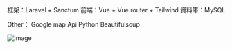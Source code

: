 框架：Laravel + Sanctum 
前端：Vue + Vue router + Tailwind
資料庫：MySQL

Other：
Google map Api
Python Beautifulsoup

![image](https://user-images.githubusercontent.com/71909860/153878826-b4357f4a-30f3-4dcf-8bd1-e54e3dcbc483.png)
